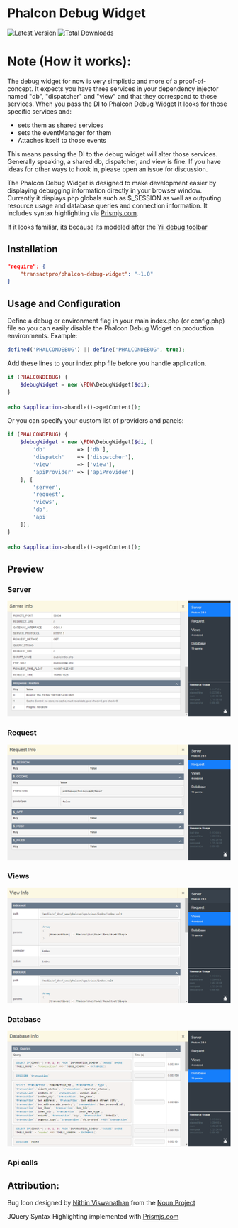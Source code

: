Phalcon Debug Widget
===
[![Latest Version](https://img.shields.io/packagist/v/transactpro/phalcon-debug-widget.svg?style=flat-square)](https://github.com/transactpro/phalcon-debug-widget/releases)
[![Total Downloads](https://img.shields.io/packagist/dt/transactpro/phalcon-debug-widget.svg?style=flat-square)](https://packagist.org/packages/transactpro/phalcon-debug-widget)

Note (How it works):
=====
The debug widget for now is very simplistic and more of a proof-of-concept. It expects you have three services in your dependency injector named "db", "dispatcher" and "view" and that they correspond to those services. When you pass the DI to Phalcon Debug Widget It looks for those specific services and:
- sets them as shared services
- sets the eventManager for them
- Attaches itself to those events

This means passing the DI to the debug widget will alter those services. Generally speaking, a shared db, dispatcher, and view is fine. If you have ideas for other ways to hook in, please open an issue for discussion.



The Phalcon Debug Widget is designed to make development easier by displaying debugging information directly in your browser window. Currently it displays php globals such as $_SESSION as well as outputing resource usage and database queries and connection information. It includes syntax highlighting via [Prismjs.com](http://prismjs.com/).

If it looks familiar, its because its modeled after the [Yii debug toolbar](https://github.com/malyshev/yii-debug-toolbar)


## Installation

```json
"require": {
	"transactpro/phalcon-debug-widget": "~1.0"
}
```

## Usage and Configuration



Define a debug or environment flag in your main index.php (or config.php) file so you can easily disable the Phalcon Debug Widget on production environments. Example:

```php
defined('PHALCONDEBUG') || define('PHALCONDEBUG', true);
```

Add these lines to your index.php file before you handle application.
```php
if (PHALCONDEBUG) {
	$debugWidget = new \PDW\DebugWidget($di);
}

echo $application->handle()->getContent();
```

Or you can specify your custom list of providers and panels:
```php
if (PHALCONDEBUG) {
    $debugWidget = new \PDW\DebugWidget($di, [
        'db'          => ['db'],
        'dispatch'    => ['dispatcher'],
        'view'        => ['view'],
        'apiProvider' => ['apiProvider']
    ], [
        'server',
        'request',
        'views',
        'db',
        'api'
    ]);
}

echo $application->handle()->getContent();
```


## Preview

### Server
![](/server-info.png)

### Request
![](/request-info.png)

### Views
![](/views-info.png)

### Database
![](/database-info.png)

### Api calls


## Attribution:

Bug Icon designed by [Nithin Viswanathan](http://thenounproject.com/nsteve) from the [Noun Project](http://thenounproject.com)

JQuery Syntax Highlighting implemented with [Prismjs.com](http://prismjs.com/)


